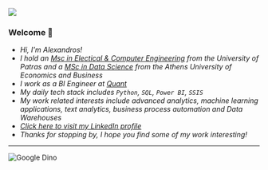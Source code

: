 
![](https://komarev.com/ghpvc/?username=AlexanderNakos&color=green&label=Profile+Views)

### Welcome 👋

- *Hi, I'm Alexandros!*
- *I hold an [Msc in Electical & Computer Engineering](https://www.ece.upatras.gr/index.php/en/) from the University of Patras and a [MSc in Data Science](https://datascience.aueb.gr/) from the Athens University of Economics and Business*
- *I work as a BI Engineer at [Quant](https://qquant.gr/)*
- *My daily tech stack includes `Python`, `SQL`, `Power BI`, `SSIS`*
- *My work related interests include advanced analytics, machine learning applications, text analytics, business process automation and Data Warehouses*
- *[Click here to visit my LinkedIn profile](https://www.linkedin.com/)*
- *Thanks for stopping by, I hope you find some of my work interesting!*

---

![Google Dino](images/dino_rounded.gif)
